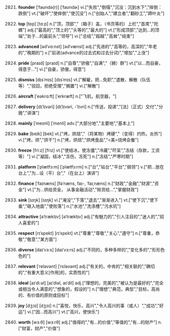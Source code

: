 2821. **founder**
[ˈfaʊndə(r)]  [ˈfaʊndɚ]
vi.["失败","倒塌","沉没：沉到水下","摔倒：跌倒"]  vt.["破坏","使摔倒","使沉没"]  n.["创始人","建立者","翻砂工","蹄叶炎"]  

2822. **top**
[tɒp]  [tɑ:p]
n.["顶，顶部","（箱子）盖，（书页等的）上栏","首席","陀螺"]  adj.["最高的","顶上的","头等的","最大的"]  vt.["形成顶部","达到…的顶端","处于…的最前头","领导"]  vi.["总结","超越","高耸","结束"]  

2823. **advanced**
[ədˈvɑ:nst]  [ədˈvænst]
adj.["先进的","高等的，高深的","年老的","晚期的"]  v.["前进(advance的过去式和过去分词)","增加","上涨"]  

2824. **pride**
[praɪd]  [praɪd]
n.["自尊","骄傲","自满","（狮）群"]  vt.["以…而自豪， 得意于…"]  vi.["自豪，骄傲，得意"]  

2825. **dismiss**
[dɪsˈmɪs]  [dɪsˈmɪs]
vt.["解雇，把…免职","遣散，解散（队伍等）","驳回，拒绝受理","搁置"]  vi.["解散"]  

2826. **aircraft**
[ˈeəkrɑ:ft]  [ˈerkræft]
n.["飞机，航空器，"]  

2827. **delivery**
[dɪˈlɪvəri]  [dɪˈlɪvəri, -ˈlɪvri]
n.["传送，投递","[法]（正式）交付","分娩","讲演"]  

2828. **mainly**
[ˈmeɪnli]  [ˈmenli]
adv.["大部分地","主要地","基本上"]  

2829. **bake**
[beɪk]  [bek]
vt.["烤，烘焙","（将某物）烤硬","（变得）灼热，炎热"]  vi.["烤，烘","烘干"]  n.["烤，烘焙","烘烤食品","<美>烧烤会餐"]  

2830. **freeze**
[fri:z]  [friz]
vt.["使结冰，使冻僵","冷藏","吓呆","冻结（存款，工资等）"]  vi.["凝固，结冰","冻伤，冻死"]  n.["冻结","严寒时期"]  

2831. **platform**
[ˈplætfɔ:m]  [ˈplætfɔ:rm]
n.["台","站台","平台","纲领"]  v.["把…放在台上","为…设（平）台","（在台上）演讲"]  

2832. **finance**
[ˈfaɪnæns]  [fəˈnæns, faɪ-, ˈfaɪˌnæns]
n.["财政","金融","财源","资金"]  vt.["为…供给资金， 从事金融活动","赊货给…","掌握财政"]  

2833. **sink**
[sɪŋk]  [sɪŋk]
vi.["淹没","下落","退去","渐渐进入"]  vt.["使下沉","使下垂","砸入地面","使败落"]  n.["水池","洗涤槽","污水坑"]  

2834. **attractive**
[əˈtræktɪv]  [əˈtræktɪv]
adj.["有魅力的","引人注目的","迷人的","招人喜爱的"]  

2835. **respect**
[rɪˈspekt]  [rɪˈspɛkt]
vt.["尊重","尊敬","关心","遵守"]  n.["尊重，恭敬","敬意","某方面"]  

2836. **diverse**
[daɪˈvɜ:s]  [daɪˈvɜ:rs]
adj.["不同的，多种多样的","变化多的","形形色色的"]  

2837. **relevant**
[ˈreləvənt]  [ˈrɛləvənt]
adj.["有关的，中肯的","相关联的","确切的","有重大意义[作用]的，实质性的"]  

2838. **ideal**
[aɪˈdi:əl]  [aɪˈdiəl, aɪˈdil]
adj.["理想的，完美的","被认为是最好的","完全或相当令人满意的","想象的，假设的"]  n.["理想","典范，典型","目标，高尚的、有价值的原则或目标"]  

2839. **joy**
[dʒɔɪ]  [dʒɔɪ]
n.["喜悦，快乐，高兴","令人高兴的事（或人）","成功","好运"]  vi.["因…而高兴"]  vt.["高兴，使快乐"]  

2840. **worth**
[wɜ:θ]  [wɜ:rθ]
adj.["值得的","有…的价值","等值的","有…的财产"]  n.["财富，财产","价值"]  

